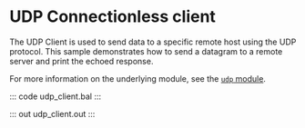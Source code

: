 # UDP Connectionless client

The UDP Client is used to send data to a specific remote host using the UDP protocol. This sample demonstrates how to send a datagram to a remote server and print the echoed response.

For more information on the underlying module, see the [`udp` module](https://lib.ballerina.io/ballerina/udp/latest).

::: code udp_client.bal :::

::: out udp_client.out :::